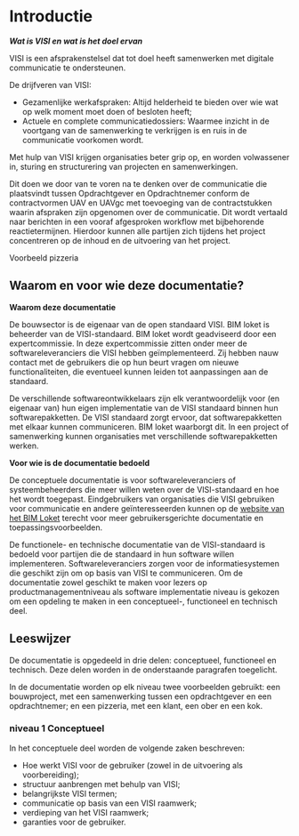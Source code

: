 # Introductie
***Wat is VISI en wat is het doel ervan***

VISI is een afsprakenstelsel dat tot doel heeft samenwerken met digitale communicatie te ondersteunen.

De drijfveren van VISI:

-	Gezamenlijke werkafspraken: Altijd helderheid te bieden over wie wat op welk moment moet doen of besloten heeft;
-	Actuele en complete communicatiedossiers: Waarmee inzicht in de voortgang van de samenwerking te verkrijgen is en ruis in de communicatie voorkomen wordt.

Met hulp van VISI krijgen organisaties beter grip op, en worden volwassener in, sturing en structurering van projecten en samenwerkingen.

<div class="example" title="Bouwproject">
  <p>Dit doen we door van te voren na te denken over de communicatie die plaatsvindt tussen Opdrachtgever en Opdrachtnemer conform de contractvormen UAV en UAVgc met toevoeging van de contractstukken waarin afspraken zijn opgenomen over de communicatie. Dit wordt vertaald naar berichten in een vooraf afgesproken workflow met bijbehorende reactietermijnen. Hierdoor kunnen alle partijen zich tijdens het project concentreren op de inhoud en de uitvoering van het project.
  </p>
</div>
  
<div class="example" title="Pizzeria">
  <p>
    Voorbeeld pizzeria
  </p>
</div>


## Waarom en voor wie deze documentatie?


**Waarom deze documentatie**

De bouwsector is de eigenaar van de open standaard VISI. BIM loket is beheerder van de VISI-standaard. BIM loket wordt geadviseerd door een expertcommissie. In deze expertcommissie zitten onder meer de softwareleveranciers die VISI hebben geïmplementeerd. Zij hebben nauw contact met de gebruikers die op hun beurt vragen om nieuwe functionaliteiten, die eventueel kunnen leiden tot aanpassingen aan de standaard.

De verschillende softwareontwikkelaars zijn elk verantwoordelijk voor (en eigenaar van) hun eigen implementatie van de VISI standaard binnen hun softwarepakketten. De VISI standaard zorgt ervoor, dat softwarepakketten met elkaar kunnen communiceren. BIM loket waarborgt dit. In een project of samenwerking kunnen organisaties met verschillende softwarepakketten werken.

**Voor wie is de documentatie bedoeld**

De conceptuele documentatie is voor softwareleveranciers of systeembeheerders die meer willen weten over de VISI-standaard en hoe het wordt toegepast. Eindgebruikers van organisaties die VISI gebruiken voor communicatie en andere geïnteresseerden kunnen op de [website van het BIM Loket](https://www.bimloket.nl/VISI) terecht voor meer gebruikersgerichte documentatie en toepassingsvoorbeelden.

De functionele- en technische documentatie van de VISI-standaard is bedoeld voor partijen die de standaard in hun software willen implementeren. Softwareleveranciers zorgen voor de informatiesystemen die geschikt zijn om op basis van VISI te communiceren. Om de documentatie zowel geschikt te maken voor lezers op productmanagementniveau als software implementatie niveau is gekozen om een opdeling te maken in een conceptueel-, functioneel en technisch deel. 


## Leeswijzer
De documentatie is opgedeeld in drie delen: conceptueel, functioneel en technisch. Deze delen worden in de onderstaande paragrafen toegelicht.

In de documentatie worden op elk niveau twee voorbeelden gebruikt: een bouwproject, met een samenwerking tussen een opdrachtgever en een opdrachtnemer; en een pizzeria, met een klant, een ober en een kok.


### niveau 1 Conceptueel
In het conceptuele deel worden de volgende zaken beschreven:
- Hoe werkt VISI voor de gebruiker (zowel in de uitvoering als voorbereiding);
- structuur aanbrengen met behulp van VISI;
- belangrijkste VISI termen;
- communicatie op basis van een VISI raamwerk;
- verdieping van het VISI raamwerk;
- garanties voor de gebruiker.
